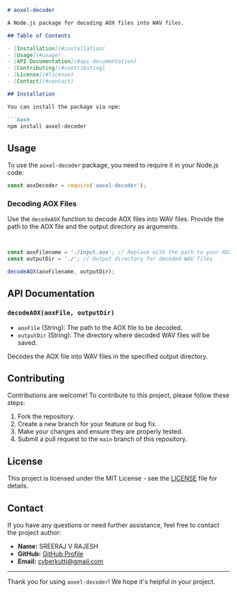 ```markdown
# aoxel-decoder

A Node.js package for decoding AOX files into WAV files.

## Table of Contents

- [Installation](#installation)
- [Usage](#usage)
- [API Documentation](#api-documentation)
- [Contributing](#contributing)
- [License](#license)
- [Contact](#contact)

## Installation

You can install the package via npm:

```bash
npm install aoxel-decoder
```

## Usage

To use the `aoxel-decoder` package, you need to require it in your Node.js code:

```javascript
const aoxDecoder = require('aoxel-decoder');
```

### Decoding AOX Files

Use the `decodeAOX` function to decode AOX files into WAV files. Provide the path to the AOX file and the output directory as arguments.

```javascript
 

const aoxFilename = './input.aox'; // Replace with the path to your AOX file
const outputDir = './'; // Output directory for decoded WAV files

decodeAOX(aoxFilename, outputDir);

```

## API Documentation

### `decodeAOX(aoxFile, outputDir)`

- `aoxFile` (String): The path to the AOX file to be decoded.
- `outputDir` (String): The directory where decoded WAV files will be saved.

Decodes the AOX file into WAV files in the specified output directory.

## Contributing

Contributions are welcome! To contribute to this project, please follow these steps:

1. Fork the repository.
2. Create a new branch for your feature or bug fix.
3. Make your changes and ensure they are properly tested.
4. Submit a pull request to the `main` branch of this repository.

## License

This project is licensed under the MIT License - see the [LICENSE](LICENSE) file for details.

## Contact

If you have any questions or need further assistance, feel free to contact the project author:

- **Name:** SREERAJ V RAJESH
- **GitHub:** [GitHub Profile](https://github.com/cyberkutti-iedc)
- **Email:** cyberkutti@gmail.com

---

Thank you for using `aoxel-decoder`! We hope it's helpful in your project.
```

